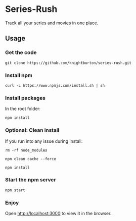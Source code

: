 # Series-Rush

Track all your series and movies in one place.

## Usage

### Get the code

`git clone https://github.com/knightburton/series-rush.git`

### Install npm

`curl -L https://www.npmjs.com/install.sh | sh`

### Install packages

In the root folder:

`npm install`

### Optional: Clean install

If you run into any issue during install:

`rm -rf node_modules`

`npm clean cache --force`

`npm install`

### Start the npm server

`npm start`

### Enjoy

Open [http://localhost:3000](http://localhost:3000) to view it in the browser.
